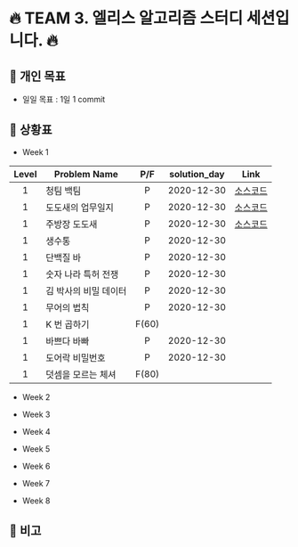 # 🔥 TEAM 3. 엘리스 알고리즘  스터디 세션입니다. 🔥

## 📢 개인 목표

+ 일일 목표 : 1일 1 commit

## 📢 상황표
+ Week 1

| Level | Problem Name | P/F | solution_day | Link |
| :---: | --- | :---: | :---: | :---: |
| 1 | 청팀 백팀 | P | 2020-12-30 | [소스코드](https://kdt-gitlab.elice.io/WI/elice_algorithm_study/-/blob/master/Q1.py) |
| 1 | 도도새의 업무일지 | P | 2020-12-30 | [소스코드](https://kdt-gitlab.elice.io/WI/elice_algorithm_study/-/blob/master/Q2.py) |
| 1 | 주방장 도도새 | P | 2020-12-30 | [소스코드](https://kdt-gitlab.elice.io/WI/elice_algorithm_study/-/blob/master/Q3.py) |
| 1 | 생수통 | P | 2020-12-30 | |
| 1 | 단백질 바 | P | 2020-12-30 | |
| 1 | 숫자 나라 특허 전쟁 | P | 2020-12-30 | |
| 1 | 김 박사의 비밀 데이터 | P | 2020-12-30 | |
| 1 | 무어의 법칙 | P | 2020-12-30 | |
| 1 | K 번 곱하기 | F(60) | | |
| 1 | 바쁘다 바빠 | P | 2020-12-30 | |
| 1 | 도어락 비밀번호 | P | 2020-12-30 | |
| 1 | 덧셈을 모르는 체셔 | F(80) | | |

+ Week 2


+ Week 3


+ Week 4


+ Week 5


+ Week 6


+ Week 7


+ Week 8


## 📢 비고
